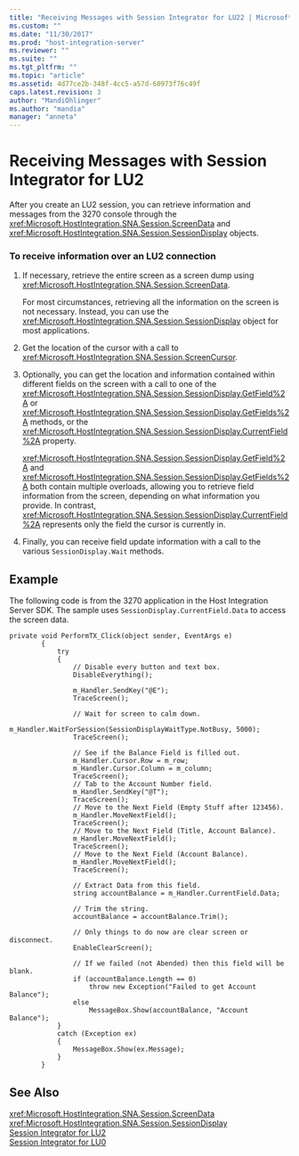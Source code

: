 ```yaml
---
title: "Receiving Messages with Session Integrator for LU22 | Microsoft Docs"
ms.custom: ""
ms.date: "11/30/2017"
ms.prod: "host-integration-server"
ms.reviewer: ""
ms.suite: ""
ms.tgt_pltfrm: ""
ms.topic: "article"
ms.assetid: 4d77ce2b-348f-4cc5-a57d-60973f76c49f
caps.latest.revision: 3
author: "MandiOhlinger"
ms.author: "mandia"
manager: "anneta"
---
```

# Receiving Messages with Session Integrator for LU2
After you create an LU2 session, you can retrieve information and messages from the 3270 console through the <xref:Microsoft.HostIntegration.SNA.Session.ScreenData> and <xref:Microsoft.HostIntegration.SNA.Session.SessionDisplay> objects.  
  
### To receive information over an LU2 connection  
  
1.  If necessary, retrieve the entire screen as a screen dump using <xref:Microsoft.HostIntegration.SNA.Session.ScreenData>.  
  
     For most circumstances, retrieving all the information on the screen is not necessary. Instead, you can use the <xref:Microsoft.HostIntegration.SNA.Session.SessionDisplay> object for most applications.  
  
2.  Get the location of the cursor with a call to <xref:Microsoft.HostIntegration.SNA.Session.ScreenCursor>.  
  
3.  Optionally, you can get the location and information contained within different fields on the screen with a call to one of the <xref:Microsoft.HostIntegration.SNA.Session.SessionDisplay.GetField%2A> or <xref:Microsoft.HostIntegration.SNA.Session.SessionDisplay.GetFields%2A> methods, or the <xref:Microsoft.HostIntegration.SNA.Session.SessionDisplay.CurrentField%2A> property.  
  
     <xref:Microsoft.HostIntegration.SNA.Session.SessionDisplay.GetField%2A> and <xref:Microsoft.HostIntegration.SNA.Session.SessionDisplay.GetFields%2A> both contain multiple overloads, allowing you to retrieve field information from the screen, depending on what information you provide. In contrast, <xref:Microsoft.HostIntegration.SNA.Session.SessionDisplay.CurrentField%2A> represents only the field the cursor is currently in.  
  
4.  Finally, you can receive field update information with a call to the various `SessionDisplay.Wait` methods.  
  
## Example  
 The following code is from the 3270 application in the Host Integration Server SDK. The sample uses `SessionDisplay.CurrentField.Data` to access the screen data.  
  
```  
private void PerformTX_Click(object sender, EventArgs e)  
        {  
            try  
            {  
                // Disable every button and text box.  
                DisableEverything();  
  
                m_Handler.SendKey("@E");  
                TraceScreen();  
  
                // Wait for screen to calm down.  
                m_Handler.WaitForSession(SessionDisplayWaitType.NotBusy, 5000);  
                TraceScreen();  
  
                // See if the Balance Field is filled out.  
                m_Handler.Cursor.Row = m_row;  
                m_Handler.Cursor.Column = m_column;  
                TraceScreen();  
                // Tab to the Account Number field.  
                m_Handler.SendKey("@T");  
                TraceScreen();  
                // Move to the Next Field (Empty Stuff after 123456).  
                m_Handler.MoveNextField();  
                TraceScreen();  
                // Move to the Next Field (Title, Account Balance).  
                m_Handler.MoveNextField();  
                TraceScreen();  
                // Move to the Next Field (Account Balance).  
                m_Handler.MoveNextField();  
                TraceScreen();  
  
                // Extract Data from this field.  
                string accountBalance = m_Handler.CurrentField.Data;  
  
                // Trim the string.  
                accountBalance = accountBalance.Trim();  
  
                // Only things to do now are clear screen or disconnect.  
                EnableClearScreen();  
  
                // If we failed (not Abended) then this field will be blank.  
                if (accountBalance.Length == 0)  
                    throw new Exception("Failed to get Account Balance");  
                else  
                    MessageBox.Show(accountBalance, "Account Balance");  
            }  
            catch (Exception ex)  
            {  
                MessageBox.Show(ex.Message);  
            }  
        }  
```  
  
## See Also  
 <xref:Microsoft.HostIntegration.SNA.Session.ScreenData>   
 <xref:Microsoft.HostIntegration.SNA.Session.SessionDisplay>   
 [Session Integrator for LU2](../core/session-integrator-for-lu21.md)   
 [Session Integrator for LU0](../core/session-integrator-for-lu02.md)